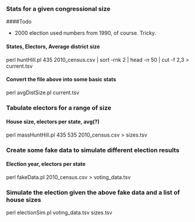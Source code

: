 ### Stats for a given congressional size
####Todo
- 2000 election used numbers from 1990, of course.  Tricky.

#### States, Electors, Average district size
perl huntHill.pl 435 2010_census.csv | sort -rnk 2 | head -n 50 | cut -f 2,3 > current.tsv 

#### Convert the file above into some basic stats
perl avgDistSize.pl current.tsv


### Tabulate electors for a range of size
#### House size, electors per state, avg(?)
perl massHuntHill.pl 435 535 2010_census.csv > sizes.tsv


### Create some fake data to simulate different election results
#### Election year, electors per state
perl fakeData.pl 2010_census.csv > voting_data.tsv

### Simulate the election given the above fake data and a list of house sizes
perl electionSim.pl voting_data.tsv sizes.tsv
